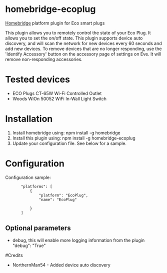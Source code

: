 # homebridge-ecoplug
[Homebridge](https://github.com/nfarina/homebridge) platform plugin for Eco smart plugs

This plugin allows you to remotely control the state of your Eco Plug.  It allows
you to set the on/off state.  This plugin supports device auto discovery, and
will scan the network for new devices every 60 seconds and add new devices.  To
remove devices that are no longer responding, use the 'Identify Accessory' button
on the accessory page of settings on Eve.  It will remove non-responding accessories.

# Tested devices

- ECO Plugs CT-65W Wi-Fi Controlled Outlet
- Woods WiOn 50052 WiFi In-Wall Light Switch

# Installation

1. Install homebridge using: npm install -g homebridge
2. Install this plugin using: npm install -g homebridge-ecoplug
3. Update your configuration file. See below for a sample.

# Configuration

Configuration sample:

 ```
        "platforms": [
            {
                "platform": "EcoPlug",
                "name": "EcoPlug"

            }
        ]
```
## Optional parameters

- debug, this will enable more logging information from the plugin
  "debug": "True"

#Credits

- NorthernMan54 - Added device auto discovery

